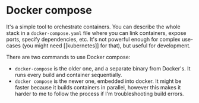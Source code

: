 # Docker compose
It's a simple tool to orchestrate containers. You can describe the whole stack in a `docker-compose.yaml` file where you can link containers, expose ports, specify dependencies, etc. It's not powerful enough for complex use-cases (you might need [[kubernetes]] for that), but useful for development.

There are two commands to use Docker compose:
* `docker-compose` is the older one, and a separate binary from Docker's. It runs every build and container sequentially.
* `docker compose` is the newer one, embedded into docker. It might be faster because it builds containers in parallel, however this makes it harder to me to follow the process if I'm troubleshooting build errors.
